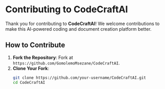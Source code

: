# Contributing to CodeCraftAI

Thank you for contributing to **CodeCraftAI**! We welcome contributions to make this AI-powered coding and document creation platform better.

## How to Contribute
1. **Fork the Repository**: Fork at `https://github.com/GomolemoMsezane/CodeCraftAI`.
2. **Clone Your Fork**:
   ```bash
   git clone https://github.com/your-username/CodeCraftAI.git
   cd CodeCraftAI
